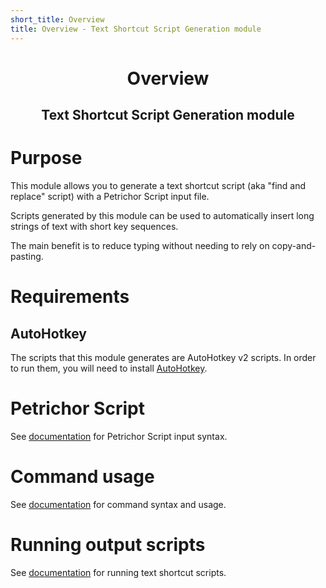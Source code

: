 ```yaml
---
short_title: Overview
title: Overview - Text Shortcut Script Generation module
---
```


<h1 align="center">Overview</h1>
<h2 align="center">Text Shortcut Script Generation module</h2>

# Purpose

This module allows you to generate a text shortcut script (aka "find and replace" script) with a Petrichor Script input file.

Scripts generated by this module can be used to automatically insert long strings of text with short key sequences.

The main benefit is to reduce typing without needing to rely on copy-and-pasting.

# Requirements

## AutoHotkey

The scripts that this module generates are AutoHotkey v2 scripts. In order to run them, you will need to install [AutoHotkey](https://www.autohotkey.com).

# Petrichor Script

See [documentation](petrichor-script.md) for Petrichor Script input syntax.

# Command usage

See [documentation](command-usage.md) for command syntax and usage.

# Running output scripts

See [documentation](running-output-scripts.md) for running text shortcut scripts.
